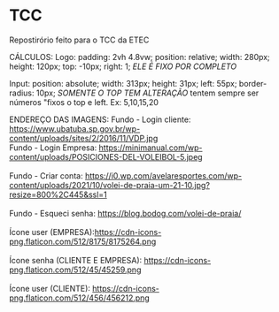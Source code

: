 # TCC
Repostirório feito para o TCC da ETEC

CÁLCULOS:
  Logo:
    padding: 2vh 4.8vw;
    position: relative;
    width: 280px;
    height: 120px;
    top: -10px;
    right: 1;
    *ELE É FIXO POR COMPLETO*

  Input: 
    position: absolute; 
    width: 313px;
    height: 31px;
    left: 55px;
    border-radius: 10px;
    *SOMENTE O TOP TEM ALTERAÇÃO*
    tentem sempre ser números "fixos o top e left. Ex: 5,10,15,20

ENDEREÇO DAS IMAGENS:
    Fundo - Login cliente: https://www.ubatuba.sp.gov.br/wp-content/uploads/sites/2/2016/11/VDP.jpg
<br>
    Fundo - Login Empresa: https://minimanual.com/wp-content/uploads/POSICIONES-DEL-VOLEIBOL-5.jpeg
<br>   
    Fundo - Criar conta: https://i0.wp.com/avelaresportes.com/wp-content/uploads/2021/10/volei-de-praia-um-21-10.jpg?resize=800%2C445&ssl=1
<br>    
    Fundo -  Esqueci senha: https://blog.bodog.com/volei-de-praia/
<br>    
    Ícone user (EMPRESA):https://cdn-icons-png.flaticon.com/512/8175/8175264.png
<br>    
    Ícone senha (CLIENTE E EMPRESA): https://cdn-icons-png.flaticon.com/512/45/45259.png
<br>    
    Ícone user (CLIENTE): https://cdn-icons-png.flaticon.com/512/456/456212.png
    
